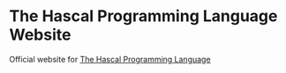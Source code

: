 # The Hascal Programming Language Website

Official website for [The Hascal Programming Language](https://github.com/hascal/hascal)
